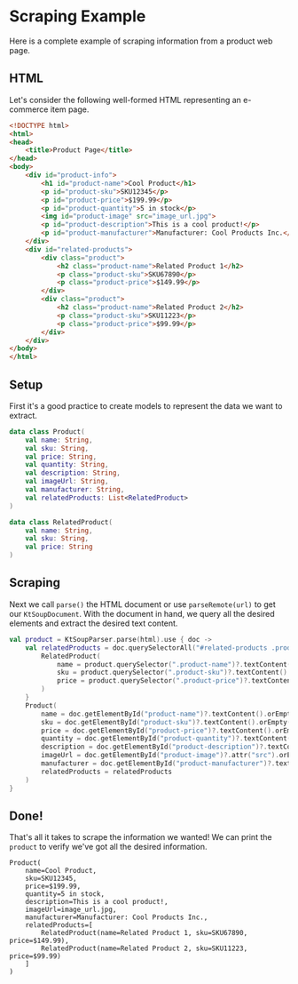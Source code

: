 # Scraping Example

Here is a complete example of scraping information from a product web page.

## HTML

Let's consider the following well-formed HTML representing an e-commerce item page.

```html
<!DOCTYPE html>
<html>
<head>
    <title>Product Page</title>
</head>
<body>
    <div id="product-info">
        <h1 id="product-name">Cool Product</h1>
        <p id="product-sku">SKU12345</p>
        <p id="product-price">$199.99</p>
        <p id="product-quantity">5 in stock</p>
        <img id="product-image" src="image_url.jpg">
        <p id="product-description">This is a cool product!</p>
        <p id="product-manufacturer">Manufacturer: Cool Products Inc.</p>
    </div>
    <div id="related-products">
        <div class="product">
            <h2 class="product-name">Related Product 1</h2>
            <p class="product-sku">SKU67890</p>
            <p class="product-price">$149.99</p>
        </div>
        <div class="product">
            <h2 class="product-name">Related Product 2</h2>
            <p class="product-sku">SKU11223</p>
            <p class="product-price">$99.99</p>
        </div>
    </div>
</body>
</html>
```

## Setup

First it's a good practice to create models to represent the data we want to extract.

```kotlin
data class Product(
    val name: String,
    val sku: String,
    val price: String,
    val quantity: String,
    val description: String,
    val imageUrl: String,
    val manufacturer: String,
    val relatedProducts: List<RelatedProduct>
)

data class RelatedProduct(
    val name: String,
    val sku: String,
    val price: String
)
```

## Scraping

Next we call `parse()` the HTML document or use `parseRemote(url)` to get our `KtSoupDocument`.
With the document in hand, we query all the desired elements and extract the desired text content.

```kotlin
val product = KtSoupParser.parse(html).use { doc ->
    val relatedProducts = doc.querySelectorAll("#related-products .product").map { product ->
        RelatedProduct(
            name = product.querySelector(".product-name")?.textContent().orEmpty(), 
            sku = product.querySelector(".product-sku")?.textContent().orEmpty(), 
            price = product.querySelector(".product-price")?.textContent().orEmpty(),
        )
    }
    Product(
        name = doc.getElementById("product-name")?.textContent().orEmpty(),
        sku = doc.getElementById("product-sku")?.textContent().orEmpty(),
        price = doc.getElementById("product-price")?.textContent().orEmpty(),
        quantity = doc.getElementById("product-quantity")?.textContent().orEmpty(),
        description = doc.getElementById("product-description")?.textContent().orEmpty(),
        imageUrl = doc.getElementById("product-image")?.attr("src").orEmpty(),
        manufacturer = doc.getElementById("product-manufacturer")?.textContent().orEmpty(),
        relatedProducts = relatedProducts
    )
}
```

## Done!

That's all it takes to scrape the information we wanted!
We can print the `product` to verify we've got all the desired information.

```text
Product(
    name=Cool Product,
    sku=SKU12345,
    price=$199.99,
    quantity=5 in stock,
    description=This is a cool product!,
    imageUrl=image_url.jpg,
    manufacturer=Manufacturer: Cool Products Inc.,
    relatedProducts=[
        RelatedProduct(name=Related Product 1, sku=SKU67890, price=$149.99),
        RelatedProduct(name=Related Product 2, sku=SKU11223, price=$99.99)
    ]
)
```